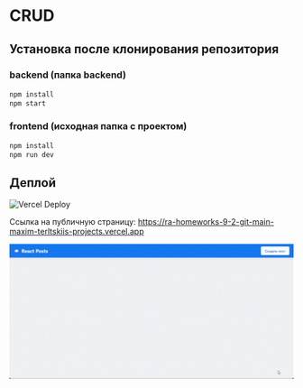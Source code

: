 # CRUD

## Установка после клонирования репозитория

### backend (папка backend)
```
npm install
npm start
```

### frontend (исходная папка с проектом)
```
npm install
npm run dev
```

## Деплой

![Vercel Deploy](https://deploy-badge.vercel.app/vercel/ra-homeworks-9-2-git-main-maxim-terltskiis-projects)

Ссылка на публичную страницу: https://ra-homeworks-9-2-git-main-maxim-terltskiis-projects.vercel.app

![Веб-страница](./motions/web-page.gif)
